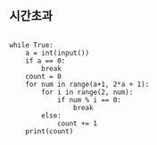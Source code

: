 ## 시간초과    
<pre>
<code>
while True:
    a = int(input())
    if a == 0:
        break
    count = 0
    for num in range(a+1, 2*a + 1):
        for i in range(2, num):
            if num % i == 0:
                break
        else:
            count += 1
    print(count)

</code>
</pre>
